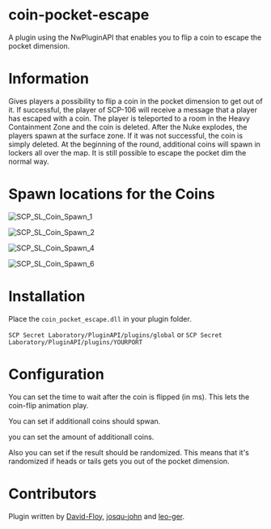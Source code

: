 # coin-pocket-escape
A plugin using the NwPluginAPI that enables you to flip a coin to escape the pocket dimension. 

# Information
Gives players a possibility to flip a coin in the pocket dimension to get out of it.
If successful, the player of SCP-106 will receive a message that a player has escaped with a coin.
The player is teleported to a room in the Heavy Containment Zone and the coin is deleted.
After the Nuke explodes, the players spawn at the surface zone.
If it was not successful, the coin is simply deleted. 
At the beginning of the round, additional coins will spawn in lockers all over the map.
It is still possible to escape the pocket dim the normal way.

# Spawn locations for the Coins
![SCP_SL_Coin_Spawn_1](https://github.com/leo-ger/coin-pocket-escape/assets/123889521/86b0afbe-eb27-4cca-9cd5-06175e4f9766)

![SCP_SL_Coin_Spawn_2](https://github.com/leo-ger/coin-pocket-escape/assets/123889521/ffb97bbc-98ce-49ae-b407-a1ae0961e5da)

![SCP_SL_Coin_Spawn_4](https://github.com/leo-ger/coin-pocket-escape/assets/123889521/d59d0de4-6c0d-4e47-afd4-9663f3f040fe)

![SCP_SL_Coin_Spawn_6](https://github.com/leo-ger/coin-pocket-escape/assets/123889521/c7264108-7a6b-41c1-b8df-830aa29cf88f)


# Installation
Place the `coin_pocket_escape.dll` in your plugin folder.

`SCP Secret Laboratory/PluginAPI/plugins/global` or `SCP Secret Laboratory/PluginAPI/plugins/YOURPORT`

# Configuration
You can set the time to wait after the coin is flipped (in ms). This lets the coin-flip animation play.

You can set if additionall coins should spwan.

you can set the amount of additionall coins.

Also you can set if the result should be randomized. This means that it's randomized if heads or tails gets you out of the pocket dimension.

# Contributors 
Plugin written by [David-Floy](https://github.com/David-Floy), [josqu-john](https://github.com/josqu-john) and [leo-ger](https://github.com/leo-ger).
